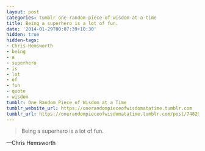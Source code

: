 ```yaml
---
layout: post
categories: tumblr one-random-piece-of-wisdom-at-a-time
title: Being a superhero is a lot of fun.
date: '2014-01-29T00:07:39+10:30'
hidden: true
hidden-tags:
- Chris-Hemsworth
- being
- a
- superhero
- is
- lot
- of
- fun
- quote
- wisdom
tumblr: One Random Piece of Wisdom at a Time
tumblr_website_url: https://onerandompieceofwisdomatatime.tumblr.com
tumblr_url: https://onerandompieceofwisdomatatime.tumblr.com/post/74829415337/being-a-superhero-is-a-lot-of-fun
---
```

> Being a superhero is a lot of fun.

—Chris Hemsworth
